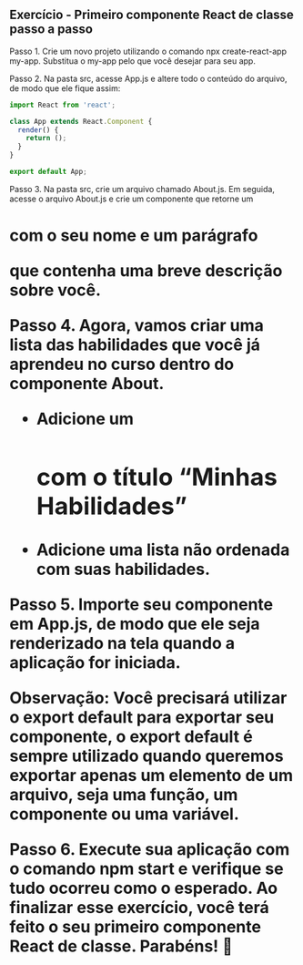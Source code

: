 ## Exercício - Primeiro componente React de classe passo a passo

Passo 1. Crie um novo projeto utilizando o comando npx create-react-app my-app. Substitua o my-app pelo que você desejar para seu app.

Passo 2. Na pasta src, acesse App.js e altere todo o conteúdo do arquivo, de modo que ele fique assim:

```js
import React from 'react';

class App extends React.Component {
  render() {
    return ();
  }
}

export default App;
```

Passo 3. Na pasta src, crie um arquivo chamado About.js. Em seguida, acesse o arquivo About.js e crie um componente que retorne um <h1> com o seu nome e um parágrafo <p> que contenha uma breve descrição sobre você.

Passo 4. Agora, vamos criar uma lista das habilidades que você já aprendeu no curso dentro do componente About.
 * Adicione um <h2> com o título “Minhas Habilidades”
 * Adicione uma lista não ordenada com suas habilidades.
 
Passo 5. Importe seu componente em App.js, de modo que ele seja renderizado na tela quando a aplicação for iniciada.

Observação: Você precisará utilizar o export default para exportar seu componente, o export default é sempre utilizado quando queremos exportar apenas um elemento de um arquivo, seja uma função, um componente ou uma variável.

Passo 6. Execute sua aplicação com o comando npm start e verifique se tudo ocorreu como o esperado. Ao finalizar esse exercício, você terá feito o seu primeiro componente React de classe. Parabéns! 🎉